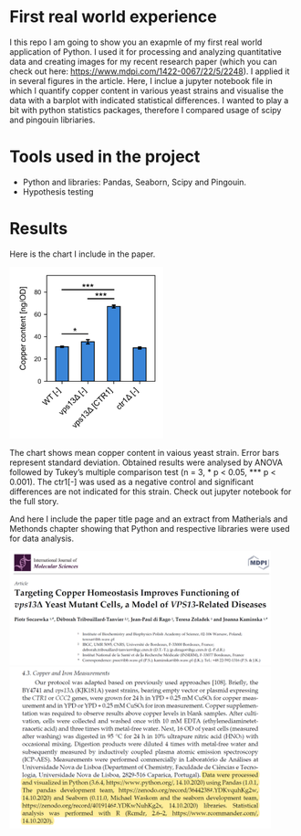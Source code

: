 # First real world experience

I this repo I am going to show you an exapmle of my first real world application of Python. I used it for processing and analyzing quantitative data and creating images for my recent research paper (which you can check out here: https://www.mdpi.com/1422-0067/22/5/2248). I applied it in several figures in the article. Here, I inclue a jupyter notebook file in which I quantify copper content in various yeast strains and visualise the data with a barplot with indicated statistical differences. I wanted to play a bit with python statistics packages, therefore I compared usage of scipy and pingouin libriaries.

# Tools used in the project

* Python and libraries: Pandas, Seaborn, Scipy and Pingouin.
* Hypothesis testing

# Results

Here is the chart I include in the paper. 

<img src="images/copper_content.png" width="270" height="300">

The chart shows mean copper content in vaious yeast strain. Error bars represent standard deviation. Obtained results
were analysed by ANOVA followed by Tukey’s multiple comparison test (n = 3, * p < 0.05, *** p < 0.001). The ctr1[-] was used as a negative control and significant differences are not indicated for this strain. Check out jupyter notebook for the full story.

And here I include the paper title page and an extract from Matherials and Methonds chapter showing that Python and respective libraries were used for data analysis.

<img src="images/title.png" width="457.5" height="200">


<img src="images/methods.png" width="457.5" height="283.46">
